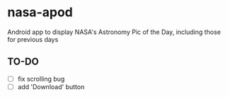 # nasa-apod
Android app to display NASA's Astronomy Pic of the Day, including those for previous days

## TO-DO
- [ ] fix scrolling bug
- [ ] add 'Download' button
